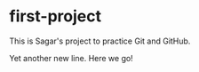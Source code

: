 first-project
=============

This is Sagar's project to practice Git and GitHub.

Yet another new line.  Here we go!
